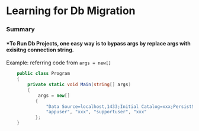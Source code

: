 # Learning for Db Migration
### Summary
#### *To Run Db Projects, one easy way is to bypass args by replace args with exisitng connection string. 

Example: referring code from ```args = new[] ```

```C# 
    public class Program
    {
        private static void Main(string[] args)
        {
            args = new[]
           {
               "Data Source=localhost,1433;Initial Catalog=xxx;PersistSecurityInfo=True;User ID=sa;Password=password",
               "appuser", "xxx", "supportuser", "xxx"
           };
    }
```
